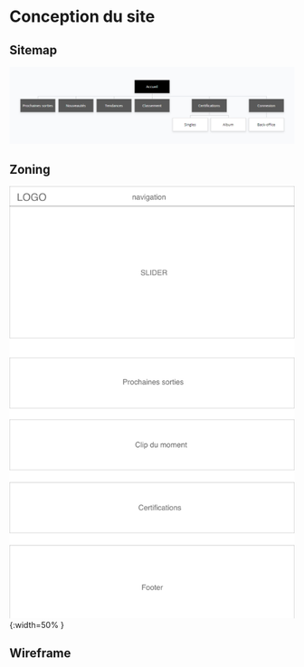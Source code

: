 # Conception du site

## Sitemap
![Sitemap Musicologie](./sitemap/sitemap.png)

## Zoning
![Zoning](./wireframe/Zoning.png){:width=50% }
## Wireframe

### 